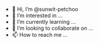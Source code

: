 - 👋 Hi, I’m @sunwit-petchoo
- 👀 I’m interested in ...
- 🌱 I’m currently learning ...
- 💞️ I’m looking to collaborate on ...
- 📫 How to reach me ...

<!---
sunwit-petchoo/sunwit-petchoo is a ✨ special ✨ repository because its `README.md` (this file) appears on your GitHub profile.
You can click the Preview link to take a look at your changes.
--->
